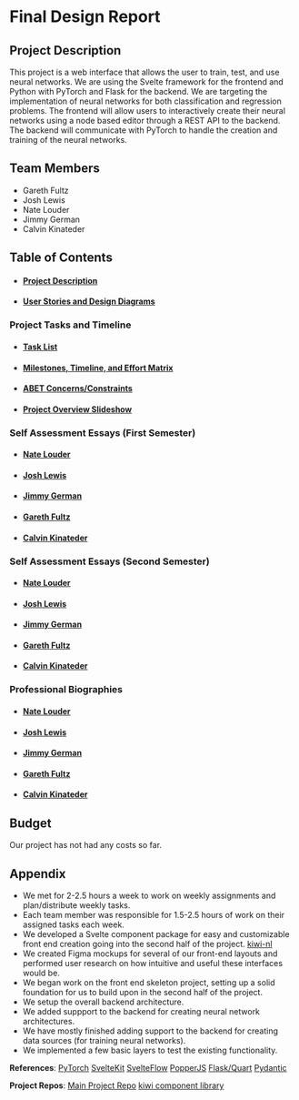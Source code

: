 # Final Design Report

## Project Description
This project is a web interface that allows the user to train, test, and use neural networks. We are using the Svelte framework for the frontend and Python with PyTorch and Flask for the backend. We are targeting the implementation of neural networks for both classification and regression problems. The frontend will allow users to interactively create their neural networks using a node based editor through a REST API to the backend. The backend will communicate with PyTorch to handle the creation and training of the neural networks.
## Team Members 
- Gareth Fultz 
- Josh Lewis 
- Nate Louder
- Jimmy German 
- Calvin Kinateder

## Table of Contents
- #### [Project Description](https://github.com/pyralasis/SeniorDesignProject/blob/main/Project-Description.md)
- #### [User Stories and Design Diagrams](https://github.com/pyralasis/SeniorDesignProject/blob/main/User_Stories.md)
### Project Tasks and Timeline
- #### [Task List](https://github.com/pyralasis/SeniorDesignProject/blob/main/TaskList.md)
- #### [Milestones, Timeline, and Effort Matrix](https://github.com/pyralasis/SeniorDesignProject/blob/main/Milestones.md)
- #### [ABET Concerns/Constraints](https://github.com/pyralasis/SeniorDesignProject/blob/main/Constraints%20Essay.pdf)
- #### [Project Overview Slideshow](https://docs.google.com/presentation/d/1bIvIAZtAevQ4dyUo2utNE_HDR_ljwRWwsb-eQXItnAw/edit)
### Self Assessment Essays (First Semester)
- #### [Nate Louder](https://github.com/pyralasis/SeniorDesignProject/blob/main/essays/nathaniel-self-assessment.pdf)
- #### [Josh Lewis](https://github.com/pyralasis/SeniorDesignProject/blob/main/essays/Josh%20Lewis-Essay.pdf)
- #### [Jimmy German](https://github.com/pyralasis/SeniorDesignProject/blob/main/essays/German-Capstone.pdf)
- #### [Gareth Fultz](https://github.com/pyralasis/SeniorDesignProject/blob/main/essays/FultzAssignment3.pdf)
- #### [Calvin Kinateder](https://github.com/pyralasis/SeniorDesignProject/blob/main/essays/calvin-essay.pdf)

### Self Assessment Essays (Second Semester)
- #### [Nate Louder]()
- #### [Josh Lewis](https://github.com/pyralasis/SeniorDesignProject/blob/main/self-assessments/Josh.md)
- #### [Jimmy German]()
- #### [Gareth Fultz]()
- #### [Calvin Kinateder]()

### Professional Biographies
- #### [Nate Louder](https://github.com/pyralasis/SeniorDesignProject/blob/main/professional-bios/nate-louder-bio.md)
- #### [Josh Lewis](https://github.com/pyralasis/SeniorDesignProject/blob/main/professional-bios/josh-lewis-bio.md)
- #### [Jimmy German](https://github.com/pyralasis/SeniorDesignProject/blob/main/professional-bios/jimmy-german-bio.md)
- #### [Gareth Fultz](https://github.com/pyralasis/SeniorDesignProject/blob/main/professional-bios/gareth-fultz-bio.md)
- #### [Calvin Kinateder](https://github.com/pyralasis/SeniorDesignProject/blob/main/professional-bios/calvin-kinateder-bio.md)

## Budget
Our project has not had any costs so far.

## Appendix
- We met for 2-2.5 hours a week to work on weekly assignments and plan/distribute weekly tasks.
- Each team member was responsible for 1.5-2.5 hours of work on their assigned tasks each week.
- We developed a Svelte component package for easy and customizable front end creation going into the second half of the project. [kiwi-nl](https://www.npmjs.com/package/kiwi-nl)
- We created Figma mockups for several of our front-end layouts and performed user research on how intuitive and useful these interfaces would be.
- We began work on the front end skeleton project, setting up a solid foundation for us to build upon in the second half of the project.
- We setup the overall backend architecture.
- We added suppport to the backend for creating neural network architectures.
- We have mostly finished adding support to the backend for creating data sources (for training neural networks).
- We implemented a few basic layers to test the existing functionality.

**References**: 
[PyTorch](https://pytorch.org/)
[SvelteKit](https://svelte.dev/docs/kit)
[SvelteFlow](https://svelteflow.dev/)
[PopperJS](https://popper.js.org/)
[Flask/Quart](https://flask.palletsprojects.com/en/stable/)
[Pydantic](https://docs.pydantic.dev/latest/)

**Project Repos**: 
[Main Project Repo](https://github.com/pyralasis/SeniorDesignProject/tree/main)
[kiwi component library](https://github.com/Nate-Louder/kiwi)
